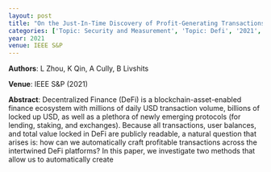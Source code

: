 ```yaml
---
layout: post
title: "On the Just-In-Time Discovery of Profit-Generating Transactions in DeFi Protocols"
categories: ['Topic: Security and Measurement', 'Topic: Defi', '2021', 'Venue: IEEE S&P']
year: 2021
venue: IEEE S&P
---
```

**Authors**: L Zhou, K Qin, A Cully, B Livshits

**Venue**: IEEE S&P (2021)

**Abstract**: Decentralized Finance (DeFi) is a blockchain-asset-enabled finance ecosystem with millions of daily USD transaction volume, billions of locked up USD, as well as a plethora of newly emerging protocols (for lending, staking, and exchanges). Because all transactions, user balances, and total value locked in DeFi are publicly readable, a natural question that arises is: how can we automatically craft profitable transactions across the intertwined DeFi platforms? In this paper, we investigate two methods that allow us to automatically create
